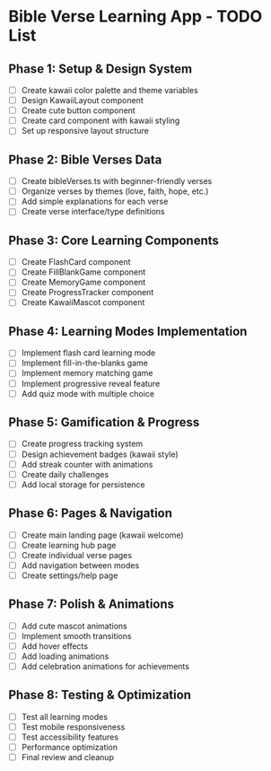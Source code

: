 # Bible Verse Learning App - TODO List

## Phase 1: Setup & Design System
- [ ] Create kawaii color palette and theme variables
- [ ] Design KawaiiLayout component
- [ ] Create cute button component
- [ ] Create card component with kawaii styling
- [ ] Set up responsive layout structure

## Phase 2: Bible Verses Data
- [ ] Create bibleVerses.ts with beginner-friendly verses
- [ ] Organize verses by themes (love, faith, hope, etc.)
- [ ] Add simple explanations for each verse
- [ ] Create verse interface/type definitions

## Phase 3: Core Learning Components
- [ ] Create FlashCard component
- [ ] Create FillBlankGame component
- [ ] Create MemoryGame component
- [ ] Create ProgressTracker component
- [ ] Create KawaiiMascot component

## Phase 4: Learning Modes Implementation
- [ ] Implement flash card learning mode
- [ ] Implement fill-in-the-blanks game
- [ ] Implement memory matching game
- [ ] Implement progressive reveal feature
- [ ] Add quiz mode with multiple choice

## Phase 5: Gamification & Progress
- [ ] Create progress tracking system
- [ ] Design achievement badges (kawaii style)
- [ ] Add streak counter with animations
- [ ] Create daily challenges
- [ ] Add local storage for persistence

## Phase 6: Pages & Navigation
- [ ] Create main landing page (kawaii welcome)
- [ ] Create learning hub page
- [ ] Create individual verse pages
- [ ] Add navigation between modes
- [ ] Create settings/help page

## Phase 7: Polish & Animations
- [ ] Add cute mascot animations
- [ ] Implement smooth transitions
- [ ] Add hover effects
- [ ] Add loading animations
- [ ] Add celebration animations for achievements

## Phase 8: Testing & Optimization
- [ ] Test all learning modes
- [ ] Test mobile responsiveness
- [ ] Test accessibility features
- [ ] Performance optimization
- [ ] Final review and cleanup
